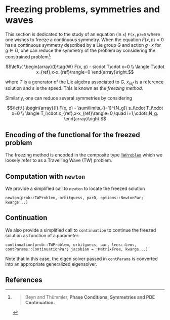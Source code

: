 # Freezing problems, symmetries and waves

This section is dedicated to the study of an equation (in `x`) `F(x,p)=0` where one wishes to freeze a continuous symmetry. When the equation $F(x, p) = 0$ has a continuous symmetry described by a Lie group $G$ and action $g\cdot x$ for $g\in G$, one can reduce the symmetry of the problem by considering the constrained problem[^Beyn]:

$$\left\{
\begin{array}{l}\tag{W}
F(x, p) - s\cdot T\cdot x=0 \\
\langle T\cdot x_{ref},x-x_{ref}\rangle=0
\end{array}\right.$$

where $T$ is a generator of the Lie algebra associated to $G$, $x_{ref}$ is a reference solution and $s$ is the speed. This is known as the *freezing method*.

Similarly, one can reduce several symmetries by considering

$$\left\{
\begin{array}{l}
F(x, p) - \sum\limits_{i=1}^{N_g}\ s_i\cdot T_i\cdot x=0 \\
\langle T_i\cdot x_{ref},x-x_{ref}\rangle=0,\quad i=1,\cdots,N_g.
\end{array}\right.$$


## Encoding of the functional for the freezed problem

The freezing method is encoded in the composite type [`TWProblem`](@ref) which we loosely refer to as a Travelling Wave (TW) problem.

## Computation with `newton`

We provide a simplified call to `newton` to locate the freezed solution

```
newton(prob::TWProblem, orbitguess, par0, options::NewtonPar; kwargs...)
```

## Continuation

We also provide a simplified call to `continuation` to continue the freezed solution as function of a parameter:

```
continuation(prob::TWProblem, orbitguess, par, lens::Lens, contParams::ContinuationPar; jacobian = :MatrixFree, kwargs...)
```

Note that in this case, the eigen solver passed in `contParams` is converted into an appropriate generalized eigensolver.

## References

[^Beyn]:> Beyn and Thümmler, **Phase Conditions, Symmetries and PDE Continuation.**

